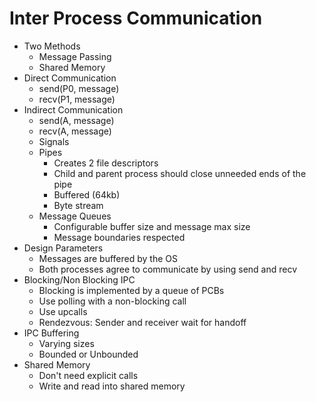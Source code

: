 # Inter Process Communication
* Two Methods
  * Message Passing
  * Shared Memory
* Direct Communication
  * send(P0, message)
  * recv(P1, message)
* Indirect Communication
  * send(A, message)
  * recv(A, message)
  * Signals
  * Pipes
    * Creates 2 file descriptors
    * Child and parent process should close unneeded ends of the pipe
    * Buffered (64kb)
    * Byte stream
  * Message Queues
    * Configurable buffer size and message max size
    * Message boundaries respected
* Design Parameters
  * Messages are buffered by the OS
  * Both processes agree to communicate by using send and recv
* Blocking/Non Blocking IPC
  * Blocking is implemented by a queue of PCBs
  * Use polling with a non-blocking call
  * Use upcalls
  * Rendezvous: Sender and receiver wait for handoff
* IPC Buffering
  * Varying sizes
  * Bounded or Unbounded
* Shared Memory
  * Don't need explicit calls
  * Write and read into shared memory
